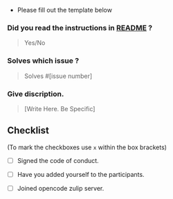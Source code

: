 * Please fill out the template below

### Did you read the instructions in [README](../README.md) ?

>Yes/No

### Solves which issue ?

>Solves #[issue number]

### Give discription.

>[Write Here. Be Specific]

## Checklist

(To mark the checkboxes use `x` within the box brackets)

- [ ] Signed the code of conduct.

- [ ] Have you added yourself to the participants.

- [ ] Joined opencode zulip server.

